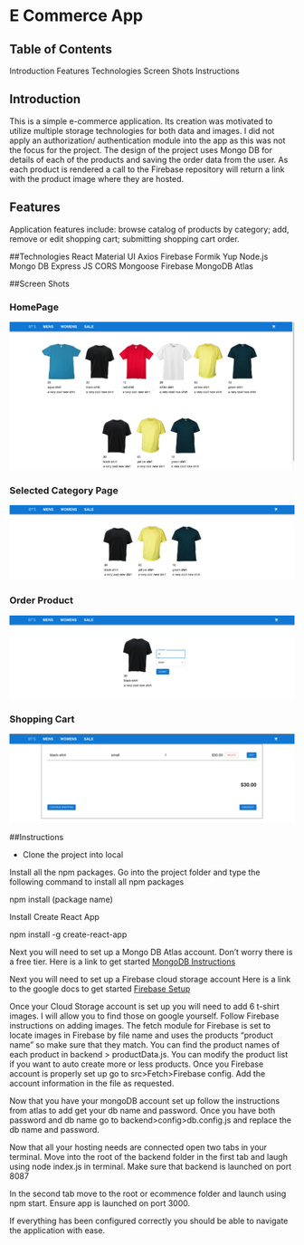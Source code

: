# E Commerce App

## Table of Contents
Introduction
Features
Technologies
Screen Shots
Instructions


## Introduction

This is a simple e-commerce application. Its creation was motivated to utilize multiple storage technologies for both data and images. I did not apply an authorization/ authentication module into the app as this was not the focus for the project. The design of the project uses Mongo DB for details of each of the products and saving the order data from the user. As each product is rendered a call to the Firebase repository will return a link with the product image where they are hosted.

## Features
Application features include: browse catalog of products by category; add, remove or edit shopping cart; submitting shopping cart order.

##Technologies
React
Material UI
Axios
Firebase Formik
Yup
Node.js
Mongo DB
Express JS
CORS
Mongoose
Firebase
MongoDB Atlas

##Screen Shots

### HomePage
![Home Page](./public/images/HomePage.png)
### Selected Category Page
![Select Category Page](./public/images/SelectCategory.png)
### Order Product
![Order Product Page](./public/images/OrderProduct.png)
### Shopping Cart
![Shopping Cart Page](./public/images/ShoppingCart.png)

##Instructions

* Clone the project into local

Install all the npm packages. Go into the project folder and type the following command to install all npm packages

npm install (package name)

Install Create React App

npm install -g create-react-app

Next you will need to set up a Mongo DB Atlas account. Don’t worry there is a free tier.
Here is a link to get started
[MongoDB Instructions](https://www.mongodb.com/atlas)

Next you will need to set up a Firebase cloud storage account
Here is a link to the google docs to get started
[Firebase Setup](https://firebase.google.com/docs/firestore/)

Once your Cloud Storage account is set up you will need to add 6 t-shirt images. I will allow you to find those on google yourself. Follow Firebase instructions on adding images. The fetch module for Firebase is set to locate images in Firebase by file name and uses the products “product name” so make sure that they match. You can find the product names of each product in backend > productData.js. You can modify the product list if you want to auto create more or less products. Once you Firebase account is properly set up go to src>Fetch>Firebase config. Add the account information in the file as requested.

Now that you have your mongoDB account set up follow the instructions from atlas to add get your db name and password. Once you have both password and db name go to backend>config>db.config.js and replace the db name and password.

Now that all your hosting needs are connected open two tabs in your terminal. Move into the root of the backend folder in the first tab and laugh using node index.js in terminal. Make sure that backend is launched on port 8087

In the second tab move to the root or ecommence folder and launch using npm start. Ensure app is launched on port 3000.

If everything has been configured correctly you should be able to navigate the application with ease.  
